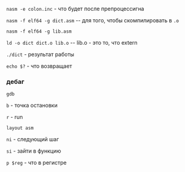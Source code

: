 `nasm -e colon.inc` - что будет после препроцессигна

`nasm -f elf64 -g dict.asm` -- для того, чтобы скомпилировать в `.o`

`nasm -f elf64 -g lib.asm`

`ld -o dict dict.o lib.o`  -- lib.o - это то, что extern

`./dict` - результат работы

`echo $?` - что возвращает


### дебаг

`gdb` 

`b` - точка остановки

`r` - run

`layout asm`

`ni` - следующий шаг

`si` - зайти в функцию

`p $reg` - что в регистре
